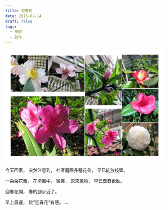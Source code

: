 ```yaml
---
title: 迎春花
date: 2015-02-14
draft: false
tags:
  - 原創
  - 創作
---
```


![image](迎春花.jpg)

今天回家，
突然注意到，
社區庭園多種花朵，
早已綻放枝頭。

一朵朵花蕾，
在冷風中，
微笑，
原來萬物，
早已蠢蠢欲動。

迎春花開，
春的腳步近了。

早上晨運，
跳"迎春花"有感。....